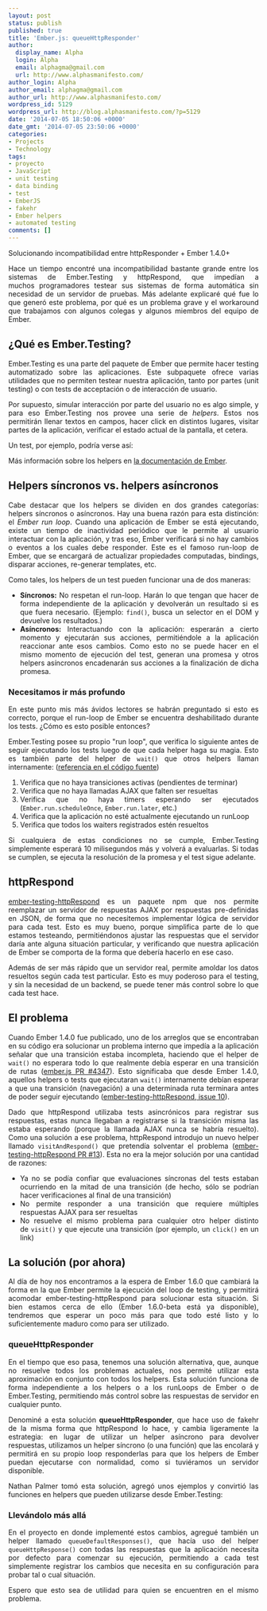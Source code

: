 ```yaml
---
layout: post
status: publish
published: true
title: 'Ember.js: queueHttpResponder'
author:
  display_name: Alpha
  login: Alpha
  email: alphagma@gmail.com
  url: http://www.alphasmanifesto.com/
author_login: Alpha
author_email: alphagma@gmail.com
author_url: http://www.alphasmanifesto.com/
wordpress_id: 5129
wordpress_url: http://blog.alphasmanifesto.com/?p=5129
date: '2014-07-05 18:50:06 +0000'
date_gmt: '2014-07-05 23:50:06 +0000'
categories:
- Projects
- Technology
tags:
- proyecto
- JavaScript
- unit testing
- data binding
- test
- EmberJS
- fakehr
- Ember helpers
- automated testing
comments: []
---
```

Solucionando incompatibilidad entre httpResponder + Ember 1.4.0+

<p style="text-align: justify;">Hace un tiempo encontr&eacute; una incompatibilidad bastante grande entre los sistemas de Ember.Testing y httpRespond, que imped&iacute;an a muchos&nbsp;programadores testear sus sistemas de forma autom&aacute;tica sin necesidad de un servidor de pruebas. M&aacute;s adelante explicar&eacute; qu&eacute; fue lo que gener&oacute; este problema, por qu&eacute; es un problema grave y el workaround que trabajamos con algunos colegas y algunos miembros del&nbsp;equipo de Ember.</p>
<p><!--more--></p>
<h2>&iquest;Qu&eacute; es Ember.Testing?</h2>
<p style="text-align: justify;">Ember.Testing es una parte del paquete de Ember que permite hacer testing automatizado sobre las aplicaciones. Este subpaquete&nbsp;ofrece varias utilidades que no permiten testear nuestra aplicaci&oacute;n, tanto por partes (unit testing) o con tests de acceptaci&oacute;n o de interacci&oacute;n de usuario.</p>
<p style="text-align: justify;">Por supuesto, simular interacci&oacute;n por parte del usuario no es algo simple, y para eso Ember.Testing nos provee una serie de&nbsp;<em>helpers</em>. Estos nos permitir&aacute;n llenar textos en campos, hacer click en distintos lugares, visitar partes de la aplicaci&oacute;n, verificar el estado actual de la pantalla, et cetera.</p>
<p style="text-align: justify;">Un test, por ejemplo, podr&iacute;a verse as&iacute;:</p>
<p><script src="https://gist.github.com/AlphaGit/2da8aeea06222df6bd93.js"></script></p>
<p style="text-align: justify;">M&aacute;s informaci&oacute;n sobre los helpers en <a href="http://emberjs.com/guides/testing/test-helpers/">la documentaci&oacute;n de Ember</a>.</p>
<h2>Helpers&nbsp;s&iacute;ncronos vs. helpers as&iacute;ncronos</h2>
<p style="text-align: justify;">Cabe destacar que los helpers se dividen en dos grandes categor&iacute;as: helpers s&iacute;ncronos o as&iacute;ncronos. Hay una buena raz&oacute;n para esta distinci&oacute;n: el&nbsp;<em>Ember run loop</em>. Cuando una aplicaci&oacute;n de Ember se est&aacute; ejecutando, existe un tiempo de inactividad peri&oacute;dico que le permite al usuario interactuar con la aplicaci&oacute;n, y tras eso, Ember verificar&aacute; si no hay cambios o eventos a los cuales debe responder. Este es el famoso run-loop de Ember, que se encargar&aacute; de actualizar propiedades computadas, bindings, disparar acciones, re-generar templates, etc.</p>
<p style="text-align: justify;">Como tales, los helpers de un test pueden funcionar una de dos maneras:</p>
<ul>
<li style="text-align: justify;"><strong>S&iacute;ncronos:</strong> No&nbsp;respetan el run-loop. Har&aacute;n lo que tengan que hacer de forma independiente de la aplicaci&oacute;n y devolver&aacute;n un resultado si es que fuera necesario. (Ejemplo: <code>find()</code>, busca un selector en el DOM y devuelve los resultados.)</li>
<li style="text-align: justify;"><strong>As&iacute;ncronos:</strong> Interactuando con la aplicaci&oacute;n: esperar&aacute;n a cierto momento y ejecutar&aacute;n sus acciones, permiti&eacute;ndole a la aplicaci&oacute;n reaccionar ante esos cambios. Como esto no se puede hacer en el mismo momento de ejecuci&oacute;n del test, generan una promesa y otros helpers as&iacute;ncronos encadenar&aacute;n sus acciones a la finalizaci&oacute;n de dicha promesa.</li>
</ul>
<h3>Necesitamos ir m&aacute;s profundo</h3>
<p style="text-align: justify;">En este punto mis m&aacute;s &aacute;vidos lectores se habr&aacute;n preguntado si esto es correcto, porque el run-loop de Ember se encuentra deshabilitado durante los tests. &iquest;C&oacute;mo es esto posible entonces?</p>
<p style="text-align: justify;">Ember.Testing posee su propio "run loop", que verifica lo siguiente antes de seguir ejecutando los tests luego de que cada helper haga su magia. Esto es tambi&eacute;n parte del helper de <code>wait()</code> que otros helpers llaman internamente: (<a href="https://github.com/emberjs/ember.js/blob/071b4bb6aad44100dc74ef8e1c79562e57038e7d/packages/ember-testing/lib/helpers.js#L145">referencia en el c&oacute;digo fuente</a>)</p>
<ol>
<li style="text-align: justify;">Verifica que no haya transiciones activas (pendientes de terminar)</li>
<li style="text-align: justify;">Verifica que no haya llamadas AJAX que falten ser resueltas</li>
<li style="text-align: justify;">Verifica que no haya timers esperando ser ejecutados (<code>Ember.run.scheduleOnce</code>, <code>Ember.run.later</code>, etc.)</li>
<li style="text-align: justify;">Verifica que la aplicaci&oacute;n no est&eacute; actualmente ejecutando un runLoop</li>
<li style="text-align: justify;">Verifica que todos los waiters registrados est&eacute;n resueltos</li>
</ol>
<p style="text-align: justify;">Si cualquiera de estas condiciones no se cumple, Ember.Testing simplemente esperar&aacute; 10 milisegundos m&aacute;s y volver&aacute; a evaluarlas. Si todas se cumplen, se ejecuta la resoluci&oacute;n de la promesa y el test sigue adelante.</p>
<h2>httpRespond</h2>
<p style="text-align: justify;"><a href="https://github.com/trek/ember-testing-httpRespond">ember-testing-httpRespond</a> es un paquete npm que nos permite reemplazar un servidor de respuestas AJAX por respuestas pre-definidas en JSON, de forma que no necesitemos implementar l&oacute;gica de servidor para cada test. Esto es muy bueno, porque simplifica parte de lo que estamos testeando, permiti&eacute;ndonos ajustar las respuestas que el servidor dar&iacute;a ante alguna situaci&oacute;n particular, y verificando que nuestra aplicaci&oacute;n de Ember se comporta de la forma que deber&iacute;a hacerlo en ese caso.</p>
<p style="text-align: justify;">Adem&aacute;s de ser m&aacute;s r&aacute;pido que un servidor real, permite amoldar los datos resueltos seg&uacute;n cada test particular. Esto es muy poderoso para el testing, y sin la necesidad de un backend, se puede tener m&aacute;s control sobre lo que cada test hace.</p>
<h2 style="text-align: justify;">El problema</h2>
<p style="text-align: justify;">Cuando Ember 1.4.0 fue publicado, uno de los arreglos que se encontraban en su c&oacute;digo era solucionar un problema interno que imped&iacute;a a la aplicaci&oacute;n se&ntilde;alar que una transici&oacute;n estaba incompleta, haciendo que el helper de <code>wait()</code> no esperara todo lo que realmente deb&iacute;a esperar en una transici&oacute;n de rutas (<a href="https://github.com/emberjs/ember.js/pull/4347">ember.js PR #4347</a>). Esto significaba que desde Ember 1.4.0, aquellos helpers o tests que ejecutaran <code>wait()</code>&nbsp;internamente deb&iacute;an esperar a que una transici&oacute;n (navegaci&oacute;n) a una determinada ruta terminara antes de poder seguir ejecutando (<a href="https://github.com/trek/ember-testing-httpRespond/issues/10">ember-testing-httpRespond, issue 10</a>).</p>
<p style="text-align: justify;">Dado que httpRespond utilizaba tests asincr&oacute;nicos para registrar sus respuestas, estas nunca llegaban a registrarse&nbsp;si la transici&oacute;n misma las estaba esperando&nbsp;(porque la llamada AJAX nunca se habr&iacute;a resuelto). Como una soluci&oacute;n a ese problema, httpRespond introdujo un nuevo helper llamado <code>visitAndRespond()</code> que pretend&iacute;a solventar el problema (<a href="https://github.com/trek/ember-testing-httpRespond/pull/13">ember-testing-httpRespond PR #13</a>). Esta no era la mejor soluci&oacute;n por una&nbsp;cantidad de razones:</p>
<ul style="text-align: justify;">
<li>Ya no se pod&iacute;a confiar que evaluaciones s&iacute;ncronas del tests estaban ocurriendo en la mitad de una transici&oacute;n (de hecho, s&oacute;lo se podr&iacute;an hacer verificaciones al final de una transici&oacute;n)</li>
<li>No permite responder a una transici&oacute;n que requiere m&uacute;ltiples respuestas AJAX para ser resueltas</li>
<li>No resuelve el mismo problema para cualquier otro helper distinto de&nbsp;<code>visit()</code> y que ejecute una transici&oacute;n (por ejemplo, un <code>click()</code> en un link)</li>
</ul>
<h2 style="text-align: justify;">La soluci&oacute;n (por ahora)</h2>
<p style="text-align: justify;">Al d&iacute;a de hoy nos encontramos a la espera de Ember 1.6.0 que cambiar&aacute; la forma en la que Ember permite la ejecuci&oacute;n del loop de testing, y permitir&aacute; acomodar ember-testing-httpRespond para solucionar esta situaci&oacute;n. Si bien estamos cerca de ello (Ember 1.6.0-beta est&aacute; ya disponible), tendremos que esperar un poco m&aacute;s para que todo est&eacute; listo y lo suficientemente maduro como para ser utilizado.</p>
<h3 style="text-align: justify;">queueHttpResponder</h3>
<p style="text-align: justify;">En el tiempo que eso pasa, tenemos una soluci&oacute;n alternativa, que, aunque no resuelve todos los problemas actuales, nos permit&eacute; utilizar&nbsp;esta aproximaci&oacute;n en conjunto con todos los helpers. Esta soluci&oacute;n funciona de forma independiente a los helpers o a los runLoops de Ember o de Ember.Testing, permitiendo m&aacute;s control sobre las respuestas de servidor en cualquier punto.</p>
<p style="text-align: justify;">Denomin&eacute; a esta soluci&oacute;n <strong>queueHttpResponder</strong>, que hace uso de fakehr de la misma forma que httpRespond lo hace, y cambia ligeramente la estrategia: en lugar de utilizar un helper as&iacute;ncrono para devolver respuestas, utilizamos un helper s&iacute;ncrono (o una funci&oacute;n) que las encolar&aacute; y permitir&aacute; en su propio loop responderlas para que los helpers de Ember puedan ejecutarse con normalidad, como si tuvi&eacute;ramos un servidor disponible.</p>
<p><script src="https://gist.github.com/AlphaGit/11225226.js"></script></p>
<p style="text-align: justify;">Nathan Palmer tom&oacute; esta soluci&oacute;n, agreg&oacute; unos ejemplos y convirti&oacute; las funciones en helpers que pueden utilizarse desde Ember.Testing:</p>
<p><script src="https://gist.github.com/nathanpalmer/11258730.js"></script></p>
<h3 style="text-align: justify;">Llev&aacute;ndolo m&aacute;s all&aacute;</h3>
<p style="text-align: justify;">En el proyecto en donde implement&eacute; estos cambios, agregu&eacute; tambi&eacute;n un helper llamado <code>queueDefaultResponses()</code>, que hac&iacute;a uso del helper <code>queueHttpResponse()</code> con todas las respuestas que la aplicaci&oacute;n necesita por defecto para comenzar su ejecuci&oacute;n, permitiendo a cada test simplemente registrar los cambios que necesita en su configuraci&oacute;n para probar tal o cual situaci&oacute;n.</p>
<p style="text-align: justify;">Espero que esto sea de utilidad para quien se encuentren en el mismo problema.</p>
